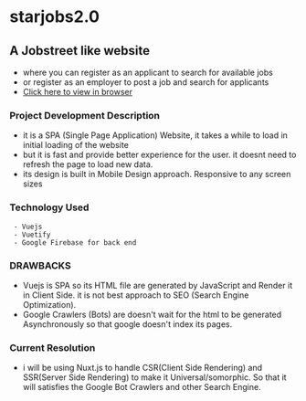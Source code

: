 # starjobs2.0

## A Jobstreet like website 
 - where you can register as an applicant to search for available jobs
 - or register as an employer to post a job and search for applicants
 - [Click here to view in browser](https://starjobs.web.app) 
 
### Project Development Description
 - it is a SPA (Single Page Application) Website, it takes a while to load in initial loading of the website
 - but it is fast and provide better experience for the user. it doesnt need to refresh the page to load new data. 
 - its design is built in Mobile Design approach. Responsive to any screen sizes
 
### Technology Used
```
 - Vuejs
 - Vuetify
 - Google Firebase for back end
```

### DRAWBACKS
 - Vuejs is SPA so its HTML file are generated by JavaScript and Render it in Client Side. it is not best approach to SEO (Search Engine Optimization).
 - Google Crawlers (Bots) are doesn't wait for the html to be generated Asynchronously so that google doesn't index its pages.
 
### Current Resolution
 - i will be using Nuxt.js to handle CSR(Client Side Rendering) and SSR(Server Side Rendering) to make it Universal/somorphic. So that it will satisfies the Google Bot Crawlers and other Search Engine.

 
